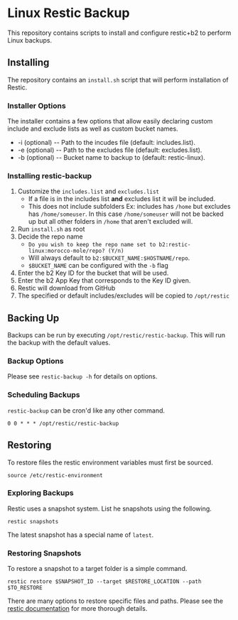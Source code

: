 # Linux Restic Backup

This repository contains scripts to install and configure restic+b2 to perform Linux backups.

## Installing

The repository contains an `install.sh` script that will perform installation of Restic.

### Installer Options

The installer contains a few options that allow easily declaring custom include and exclude lists as well as custom bucket names.

* -i (optional) -- Path to the incudes file (default: includes.list).
* -e (optional) -- Path to the excludes file (default: excludes.list).
* -b (optional) -- Bucket name to backup to (default: restic-linux).

### Installing restic-backup

1. Customize the `includes.list` and `excludes.list`
    - If a file is in the includes list **and** excludes list it will be included.
    - This does not include subfolders Ex: includes has `/home` but excludes has `/home/someuser`. In this case `/home/someuser` will not be backed up but all other folders in `/home` that aren't excluded will.
1. Run `install.sh` as root
2. Decide the repo name
    - `Do you wish to keep the repo name set to b2:restic-linux:morocco-mole/repo? (Y/n)`
    - Will always default to `b2:$BUCKET_NAME:$HOSTNAME/repo`.
    - `$BUCKET_NAME` can be configured with the `-b` flag
3. Enter the b2 Key ID for the bucket that will be used.
4. Enter the b2 App Key that corresponds to the Key ID given.
5. Restic will download from GitHub
6. The specified or default includes/excludes will be copied to `/opt/restic`

## Backing Up

Backups can be run by executing `/opt/restic/restic-backup`. This will run the backup with the default values. 

### Backup Options

Please see `restic-backup -h` for details on options.

### Scheduling Backups

`restic-backup` can be cron'd like any other command.

```
0 0 * * * /opt/restic/restic-backup
```

## Restoring

To restore files the restic environment variables must first be sourced.

```
source /etc/restic-environment
```

### Exploring Backups

Restic uses a snapshot system. List he snapshots using the following.
```
restic snapshots
```

The latest snapshot has a special name of `latest`.

### Restoring Snapshots

To restore a snapshot to a target folder is a simple command.

```
restic restore $SNAPSHOT_ID --target $RESTORE_LOCATION --path $TO_RESTORE
```

There are many options to restore specific files and paths. Please see the [restic documentation](https://restic.readthedocs.io/en/stable/050_restore.html#restoring-from-a-snapshot) for more thorough details.
